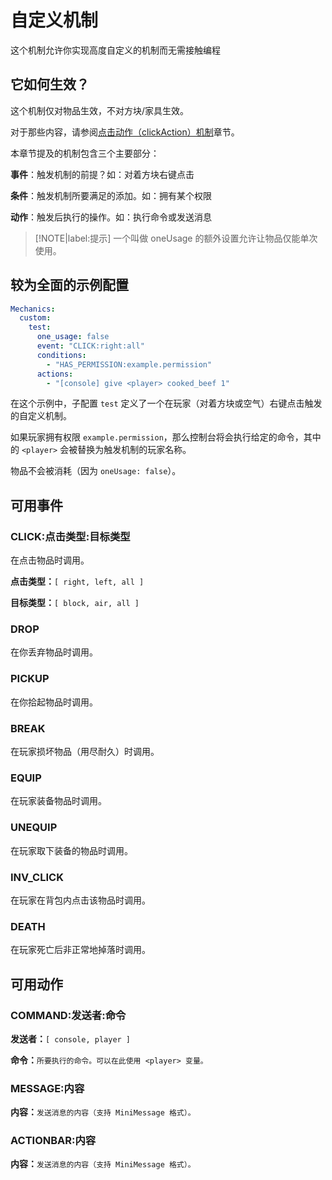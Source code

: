 # 自定义机制
这个机制允许你实现高度自定义的机制而无需接触编程

## 它如何生效？

这个机制仅对物品生效，不对方块/家具生效。

对于那些内容，请参阅[点击动作（clickAction）机制]()章节。

本章节提及的机制包含三个主要部分：

**事件**：触发机制的前提？如：对着方块右键点击

**条件**：触发机制所要满足的添加。如：拥有某个权限

**动作**：触发后执行的操作。如：执行命令或发送消息

> [!NOTE|label:提示]
> 一个叫做 oneUsage 的额外设置允许让物品仅能单次使用。

## 较为全面的示例配置

```YAML
Mechanics:
  custom:
    test:
      one_usage: false
      event: "CLICK:right:all"
      conditions:
        - "HAS_PERMISSION:example.permission"
      actions:
        - "[console] give <player> cooked_beef 1"
```

在这个示例中，子配置 `test` 定义了一个在玩家（对着方块或空气）右键点击触发的自定义机制。

如果玩家拥有权限 `example.permission`，那么控制台将会执行给定的命令，其中的 `<player>` 会被替换为触发机制的玩家名称。

物品不会被消耗（因为 `oneUsage: false`）。

## 可用事件

### CLICK:点击类型:目标类型

在点击物品时调用。

**点击类型：**`[ right, left, all ]`

**目标类型：**`[ block, air, all ]`

### DROP

在你丢弃物品时调用。

### PICKUP

在你拾起物品时调用。

### BREAK

在玩家损坏物品（用尽耐久）时调用。

### EQUIP

在玩家装备物品时调用。

### UNEQUIP

在玩家取下装备的物品时调用。

### INV_CLICK

在玩家在背包内点击该物品时调用。

### DEATH

在玩家死亡后非正常地掉落时调用。

## 可用动作

### COMMAND:发送者:命令

**发送者：**`[ console, player ]`

**命令：**`所要执行的命令。可以在此使用 <player> 变量。`

### MESSAGE:内容

**内容：**`发送消息的内容（支持 MiniMessage 格式）。`

### ACTIONBAR:内容

**内容：**`发送消息的内容（支持 MiniMessage 格式）。`